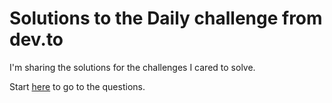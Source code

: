 # Solutions to the Daily challenge from dev.to

I'm sharing the solutions for the challenges I cared to solve.

Start [here](https://dev.to/thepracticaldev/daily-challenge-1-string-peeler-4nep) to go to the questions.
